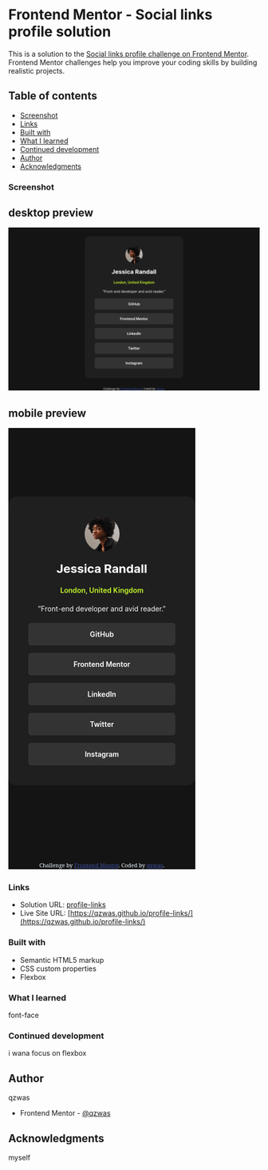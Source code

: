 # Frontend Mentor - Social links profile solution

This is a solution to the [Social links profile challenge on Frontend Mentor](https://www.frontendmentor.io/challenges/social-links-profile-UG32l9m6dQ). Frontend Mentor challenges help you improve your coding skills by building realistic projects. 

## Table of contents

  - [Screenshot](#screenshot)
  - [Links](#links)
  - [Built with](#built-with)
  - [What I learned](#what-i-learned)
  - [Continued development](#continued-development)
- [Author](#author)
- [Acknowledgments](#acknowledgments)




### Screenshot
## desktop preview

![](desktop-preview.png)
## mobile preview
![](mobile-preview.png)

### Links

- Solution URL: [profile-links](https://github.com/qzwas/profile-links)
- Live Site URL: [https://qzwas.github.io/profile-links/](https://qzwas.github.io/profile-links/)



### Built with

- Semantic HTML5 markup
- CSS custom properties
- Flexbox

### What I learned

font-face



### Continued development

i wana focus on flexbox

## Author
qzwas

- Frontend Mentor - [@qzwas](https://www.frontendmentor.io/profile/qzwas)

## Acknowledgments

myself

